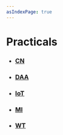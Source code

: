 ```yaml
---
asIndexPage: true
---
```


# Practicals

- ### [CN](./practicals/cn)

- ### [DAA](./practicals/daa)

- ### [IoT](./practicals/iot)

- ### [MI](./practicals/mi)

- ### [WT](./practicals/wt)
